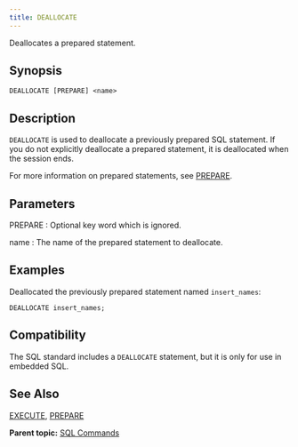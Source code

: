 ```yaml
---
title: DEALLOCATE 
---
```


Deallocates a prepared statement.

## <a id="section2"></a>Synopsis 

``` {#sql_command_synopsis}
DEALLOCATE [PREPARE] <name>
```

## <a id="section3"></a>Description 

`DEALLOCATE` is used to deallocate a previously prepared SQL statement. If you do not explicitly deallocate a prepared statement, it is deallocated when the session ends.

For more information on prepared statements, see [PREPARE](PREPARE.html).

## <a id="section4"></a>Parameters 

PREPARE
:   Optional key word which is ignored.

name
:   The name of the prepared statement to deallocate.

## <a id="section5"></a>Examples 

Deallocated the previously prepared statement named `insert_names`:

```
DEALLOCATE insert_names;
```

## <a id="section6"></a>Compatibility 

The SQL standard includes a `DEALLOCATE` statement, but it is only for use in embedded SQL.

## <a id="section7"></a>See Also 

[EXECUTE](EXECUTE.html), [PREPARE](PREPARE.html)

**Parent topic:** [SQL Commands](../sql_commands/sql_ref.html)

